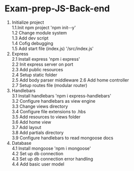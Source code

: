 # Exam-prep-JS-Back-end

1.  Initialize project  
    1.1.Init npm project 'npm init--y'  
    1.2 Change module system  
    1.3 Add dev script  
    1.4 Cofig debugging  
    1.5 Add start file (index.js) '/src/index.js'
2.  Express  
    2.1 Install express 'npm i express'  
    2.2 Init express server on port  
    2.3 Add public resources   
    2.4 Setup static folder  
    2.5 Add body parser middleware 
    2.6 Add home controller    
    2.7 Setup routes file (modular router)  
3.  Handlebars  
    3.1 Install handlebars 'npm i express-handlebars'  
    3.2 Configure handlebars as view engine  
    3.3 Change views directory  
    3.4 Configure file extensions to .hbs  
    3.5 Add resources to views folder  
    3.6 Add home view  
    3.7 Add layout  
    3.8 Add partials directory  
    3.9 Configure handlebars to read mongoose docs  
4.  Database  
    4.1 Install mongoose 'npm i mongoose'   
    4.2 Set up db connection  
    4.3 Set up db connection error handling  
    4.4 Add basic user model  
    